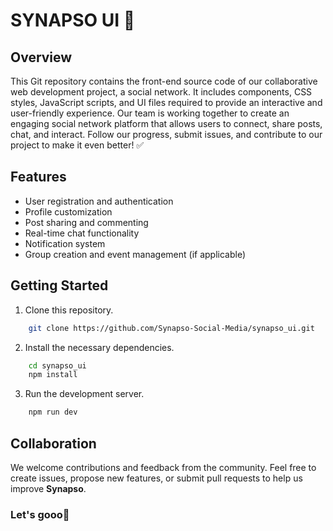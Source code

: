 # SYNAPSO UI 🚀

## Overview

This Git repository contains the front-end source code of our collaborative web development project, a social network. It includes components, CSS styles, JavaScript scripts, and UI files required to provide an interactive and user-friendly experience. Our team is working together to create an engaging social network platform that allows users to connect, share posts, chat, and interact. Follow our progress, submit issues, and contribute to our project to make it even better! ✅

## Features

- User registration and authentication
- Profile customization
- Post sharing and commenting
- Real-time chat functionality
- Notification system
- Group creation and event management (if applicable)

## Getting Started

1. Clone this repository.

```bash
    git clone https://github.com/Synapso-Social-Media/synapso_ui.git
```

2. Install the necessary dependencies.

```bash
    cd synapso_ui
    npm install
```

3. Run the development server.

```bash
    npm run dev
```

## Collaboration

We welcome contributions and feedback from the community. Feel free to create issues, propose new features, or submit pull requests to help us improve **Synapso**.

### Let's gooo🎈
